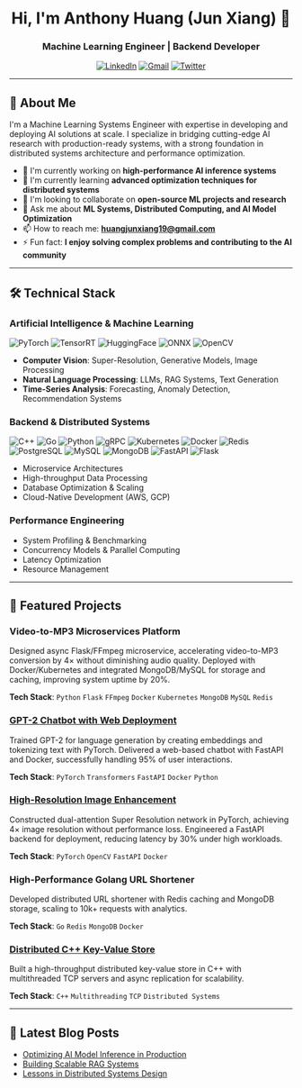<h1 align="center">Hi, I'm Anthony Huang (Jun Xiang) 👋</h1>
<h3 align="center">Machine Learning Engineer | Backend Developer</h3>

<p align="center">
  <a href="https://linkedin.com/in/tonylucky"><img src="https://img.shields.io/badge/LinkedIn-0077B5?style=for-the-badge&logo=linkedin&logoColor=white" alt="LinkedIn"></a>
  <a href="mailto:huangjunxiang19@gmail.com"><img src="https://img.shields.io/badge/Gmail-D14836?style=for-the-badge&logo=gmail&logoColor=white" alt="Gmail"></a>
  <a href="[https://twitter.com/yourprofile](https://x.com/antsluck?s=21)"><img src="https://img.shields.io/badge/Twitter-1DA1F2?style=for-the-badge&logo=twitter&logoColor=white" alt="Twitter"></a>
</p>

---

## 🧠 About Me

I'm a Machine Learning Systems Engineer with expertise in developing and deploying AI solutions at scale. I specialize in bridging cutting-edge AI research with production-ready systems, with a strong foundation in distributed systems architecture and performance optimization.

- 🔭 I'm currently working on **high-performance AI inference systems**
- 🌱 I'm currently learning **advanced optimization techniques for distributed systems**
- 👯 I'm looking to collaborate on **open-source ML projects and research**
- 💬 Ask me about **ML Systems, Distributed Computing, and AI Model Optimization**
- 📫 How to reach me: **huangjunxiang19@gmail.com**
- ⚡ Fun fact: **I enjoy solving complex problems and contributing to the AI community**

---

## 🛠️ Technical Stack

### **Artificial Intelligence & Machine Learning**
<p>
  <img src="https://img.shields.io/badge/PyTorch-EE4C2C?style=for-the-badge&logo=pytorch&logoColor=white" alt="PyTorch">
  <img src="https://img.shields.io/badge/TensorRT-76B900?style=for-the-badge&logo=nvidia&logoColor=white" alt="TensorRT">
  <img src="https://img.shields.io/badge/HuggingFace-FFD21E?style=for-the-badge&logo=huggingface&logoColor=black" alt="HuggingFace">
  <img src="https://img.shields.io/badge/ONNX-005CED?style=for-the-badge&logo=onnx&logoColor=white" alt="ONNX">
  <img src="https://img.shields.io/badge/OpenCV-5C3EE8?style=for-the-badge&logo=opencv&logoColor=white" alt="OpenCV">
</p>

- **Computer Vision**: Super-Resolution, Generative Models, Image Processing
- **Natural Language Processing**: LLMs, RAG Systems, Text Generation
- **Time-Series Analysis**: Forecasting, Anomaly Detection, Recommendation Systems

### **Backend & Distributed Systems**
<p>
  <img src="https://img.shields.io/badge/C++-00599C?style=for-the-badge&logo=c%2B%2B&logoColor=white" alt="C++">
  <img src="https://img.shields.io/badge/Go-00ADD8?style=for-the-badge&logo=go&logoColor=white" alt="Go">
  <img src="https://img.shields.io/badge/Python-3776AB?style=for-the-badge&logo=python&logoColor=white" alt="Python">
  <img src="https://img.shields.io/badge/gRPC-4285F4?style=for-the-badge&logo=google&logoColor=white" alt="gRPC">
  <img src="https://img.shields.io/badge/Kubernetes-326CE5?style=for-the-badge&logo=kubernetes&logoColor=white" alt="Kubernetes">
  <img src="https://img.shields.io/badge/Docker-2496ED?style=for-the-badge&logo=docker&logoColor=white" alt="Docker">
  <img src="https://img.shields.io/badge/Redis-DC382D?style=for-the-badge&logo=redis&logoColor=white" alt="Redis">
  <img src="https://img.shields.io/badge/PostgreSQL-4169E1?style=for-the-badge&logo=postgresql&logoColor=white" alt="PostgreSQL">
  <img src="https://img.shields.io/badge/MySQL-4479A1?style=for-the-badge&logo=mysql&logoColor=white" alt="MySQL">
  <img src="https://img.shields.io/badge/MongoDB-47A248?style=for-the-badge&logo=mongodb&logoColor=white" alt="MongoDB">
  <img src="https://img.shields.io/badge/FastAPI-009688?style=for-the-badge&logo=fastapi&logoColor=white" alt="FastAPI">
  <img src="https://img.shields.io/badge/Flask-000000?style=for-the-badge&logo=flask&logoColor=white" alt="Flask">
</p>

- Microservice Architectures
- High-throughput Data Processing
- Database Optimization & Scaling
- Cloud-Native Development (AWS, GCP)

### **Performance Engineering**
- System Profiling & Benchmarking
- Concurrency Models & Parallel Computing
- Latency Optimization
- Resource Management

---

## 🚀 Featured Projects

### Video-to-MP3 Microservices Platform
Designed async Flask/FFmpeg microservice, accelerating video-to-MP3 conversion by 4× without diminishing audio quality. Deployed with Docker/Kubernetes and integrated MongoDB/MySQL for storage and caching, improving system uptime by 20%.

**Tech Stack**: `Python` `Flask` `FFmpeg` `Docker` `Kubernetes` `MongoDB` `MySQL` `Redis`

### [GPT-2 Chatbot with Web Deployment](https://github.com/anthonylucky1909/LLM-Engine)
Trained GPT-2 for language generation by creating embeddings and tokenizing text with PyTorch. Delivered a web-based chatbot with FastAPI and Docker, successfully handling 95% of user interactions.

**Tech Stack**: `PyTorch` `Transformers` `FastAPI` `Docker` `Python`

### [High-Resolution Image Enhancement](https://github.com/anthonylucky1909/SCAttNet)
Constructed dual-attention Super Resolution network in PyTorch, achieving 4× image resolution without performance loss. Engineered a FastAPI backend for deployment, reducing latency by 30% under high workloads.

**Tech Stack**: `PyTorch` `OpenCV` `FastAPI` `Docker`

### High-Performance Golang URL Shortener
Developed distributed URL shortener with Redis caching and MongoDB storage, scaling to 10k+ requests with analytics.

**Tech Stack**: `Go` `Redis` `MongoDB` `Docker`

### [Distributed C++ Key-Value Store](https://github.com/anthonylucky1909/KeyMesh)
Built a high-throughput distributed key-value store in C++ with multithreaded TCP servers and async replication for scalability.

**Tech Stack**: `C++` `Multithreading` `TCP` `Distributed Systems`

---
## 📝 Latest Blog Posts
<!-- If you have a blog, you can add your latest posts here -->
- [Optimizing AI Model Inference in Production](https://yourblog.com/post1)
- [Building Scalable RAG Systems](https://yourblog.com/post2)
- [Lessons in Distributed Systems Design](https://yourblog.com/post3)


